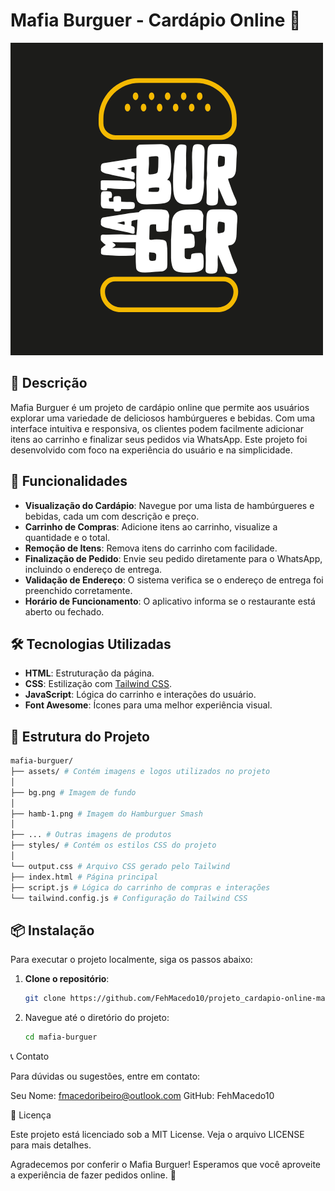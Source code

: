 # Mafia Burguer - Cardápio Online 🍔

![Logo](./assets/Logotipo%20Faustino%20Burger%20Hamburgueria%20Criativo%20Preto%20Amarelo%20Branco.png)

## 📖 Descrição

Mafia Burguer é um projeto de cardápio online que permite aos usuários explorar uma variedade de deliciosos hambúrgueres e bebidas. Com uma interface intuitiva e responsiva, os clientes podem facilmente adicionar itens ao carrinho e finalizar seus pedidos via WhatsApp. Este projeto foi desenvolvido com foco na experiência do usuário e na simplicidade.

## 🚀 Funcionalidades

- **Visualização do Cardápio**: Navegue por uma lista de hambúrgueres e bebidas, cada um com descrição e preço.
- **Carrinho de Compras**: Adicione itens ao carrinho, visualize a quantidade e o total.
- **Remoção de Itens**: Remova itens do carrinho com facilidade.
- **Finalização de Pedido**: Envie seu pedido diretamente para o WhatsApp, incluindo o endereço de entrega.
- **Validação de Endereço**: O sistema verifica se o endereço de entrega foi preenchido corretamente.
- **Horário de Funcionamento**: O aplicativo informa se o restaurante está aberto ou fechado.

## 🛠 Tecnologias Utilizadas

- **HTML**: Estruturação da página.
- **CSS**: Estilização com [Tailwind CSS](https://tailwindcss.com/).
- **JavaScript**: Lógica do carrinho e interações do usuário.
- **Font Awesome**: Ícones para uma melhor experiência visual.

## 📁 Estrutura do Projeto
  
  ``` bash
  mafia-burguer/
  ├── assets/ # Contém imagens e logos utilizados no projeto
  │ 
  ├── bg.png # Imagem de fundo 
  │ 
  ├── hamb-1.png # Imagem do Hamburguer Smash 
  │ 
  ├── ... # Outras imagens de produtos 
  ├── styles/ # Contém os estilos CSS do projeto
  │ 
  └── output.css # Arquivo CSS gerado pelo Tailwind 
  ├── index.html # Página principal
  ├── script.js # Lógica do carrinho de compras e interações 
  └── tailwind.config.js # Configuração do Tailwind CSS
  ```

## 📦 Instalação

Para executar o projeto localmente, siga os passos abaixo:

1. **Clone o repositório**:
   ```bash
   git clone https://github.com/FehMacedo10/projeto_cardapio-online-mafia-burguer

2. Navegue até o diretório do projeto:
   ```bash
   cd mafia-burguer

📞 Contato

Para dúvidas ou sugestões, entre em contato:

Seu Nome: fmacedoribeiro@outlook.com
GitHub: FehMacedo10

📜 Licença

Este projeto está licenciado sob a MIT License. Veja o arquivo LICENSE para mais detalhes.

Agradecemos por conferir o Mafia Burguer! Esperamos que você aproveite a experiência de fazer pedidos online. 🍔
